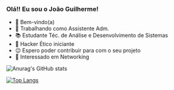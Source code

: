 ### Olá!! Eu sou o João Guilherme!

- 💭 Bem-vindo(a)
- 💼 Trabalhando como Assistente Adm.
- 📚 Estudante Téc. de Análise e Desenvolvimento de Sistemas
- 🎩 Hacker Ético iniciante
- 😉 Espero poder contribuir para com o seu projeto
- 💬 Interessado em Networking

![Anurag's GitHub stats](https://github-readme-stats.vercel.app/api?username=joaozitos1h1&show_icons=true&theme=dark)

[![Top Langs](https://github-readme-stats.vercel.app/api/top-langs/?username=joaozitos1h1&layout=donut)](https://github.com/anuraghazra/github-readme-stats)

